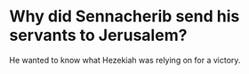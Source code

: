 # Why did Sennacherib send his servants to Jerusalem?

He wanted to know what Hezekiah was relying on for a victory. 